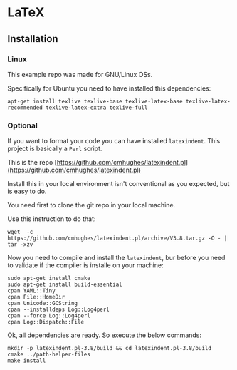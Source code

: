 LaTeX
=====

## Installation

### Linux

This example repo was made for GNU/Linux OSs.

Specifically for Ubuntu you  need to have installed this dependencies:
```
apt-get install texlive texlive-base texlive-latex-base texlive-latex-recommended texlive-latex-extra texlive-full
```

### Optional

If you want to format your code you can have installed `latexindent`. This project is basically a `Perl` script.

This is the repo [https://github.com/cmhughes/latexindent.pl](https://github.com/cmhughes/latexindent.pl)

Install this in your local environment isn't conventional as you expected, but is easy to do.

You need first to clone the git repo in your local machine.

Use this instruction to do that:
```
wget  -c  https://github.com/cmhughes/latexindent.pl/archive/V3.8.tar.gz -O - | tar -xzv
```

Now you need to compile and install the `latexindent`, bur before you need to validate if the compiler is installe on your machine:
```
sudo apt-get install cmake
sudo apt-get install build-essential
cpan YAML::Tiny
cpan File::HomeDir
cpan Unicode::GCString
cpan --installdeps Log::Log4perl
cpan --force Log::Log4perl
cpan Log::Dispatch::File
```

Ok, all dependencies are ready. So execute the below commands:

```
mkdir -p latexindent.pl-3.8/build && cd latexindent.pl-3.8/build
cmake ../path-helper-files
make install
```


